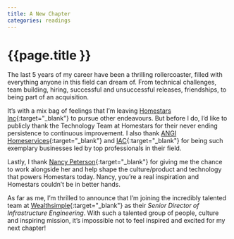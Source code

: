 ```yaml
---
title: A New Chapter
categories: readings
---
```


# {{page.title }}

The last 5 years of my career have been a thrilling rollercoaster, filled with everything anyone in this field can dream of. From technical challenges, team building, hiring, successful and unsuccessful releases, friendships, to being part of an acquisition.

It’s with a mix bag of feelings that I’m leaving [Homestars Inc](https://homestars.com){:target="_blank"} to pursue other endeavours. But before I do, I’d like to publicly thank the Technology Team at Homestars for their never ending persistence to continuous improvement. I also thank [ANGI Homeservices](https://www.angihomeservices.com){:target="_blank"} and [IAC](http://www.iac.com/){:target="_blank"} for being such exemplary businesses led by top professionals in their field.

Lastly, I thank [Nancy Peterson](https://ca.linkedin.com/in/nancypeterson){:target="_blank"} for giving me the chance to work alongside her and help shape the culture/product and technology that powers Homestars today. Nancy, you’re a real inspiration and Homestars couldn’t be in better hands.

As far as me, I’m thrilled to announce that I’m joining the incredibly talented team at [Wealthsimple](https://www.wealthsimple.com){:target="_blank"} as their *Senior Director of Infrastructure Engineering*. With such a talented group of people, culture and inspiring mission, it’s impossible not to feel inspired and excited for my next chapter!
